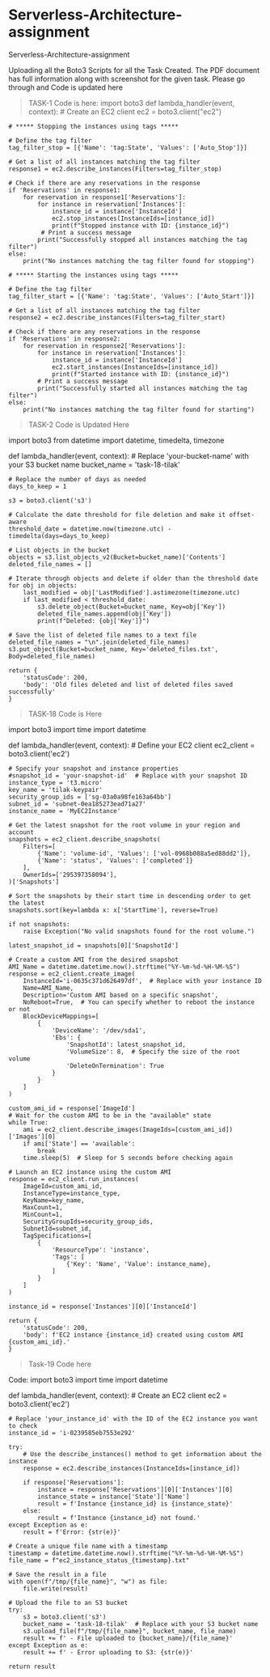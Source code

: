# Serverless-Architecture-assignment
Serverless-Architecture-assignment

Uploading all the Boto3 Scripts for all the Task Created.
The PDF document has full information along with screenshot for the given task. Please go through and Code is updated here

> TASK-1 Code is here:
import boto3
def lambda_handler(event, context):
    # Create an EC2 client
    ec2 = boto3.client("ec2")

    # ***** Stopping the instances using tags *****

    # Define the tag filter
    tag_filter_stop = [{'Name': 'tag:State', 'Values': ['Auto_Stop']}]

    # Get a list of all instances matching the tag filter
    response1 = ec2.describe_instances(Filters=tag_filter_stop)

    # Check if there are any reservations in the response
    if 'Reservations' in response1:
        for reservation in response1['Reservations']:
            for instance in reservation['Instances']:
                instance_id = instance['InstanceId']
                ec2.stop_instances(InstanceIds=[instance_id])
                print(f"Stopped instance with ID: {instance_id}")
             # Print a success message
            print("Successfully stopped all instances matching the tag filter")
    else:
        print("No instances matching the tag filter found for stopping")

    # ***** Starting the instances using tags *****

    # Define the tag filter
    tag_filter_start = [{'Name': 'tag:State', 'Values': ['Auto_Start']}]

    # Get a list of all instances matching the tag filter
    response2 = ec2.describe_instances(Filters=tag_filter_start)

    # Check if there are any reservations in the response
    if 'Reservations' in response2:
        for reservation in response2['Reservations']:
            for instance in reservation['Instances']:
                instance_id = instance['InstanceId']
                ec2.start_instances(InstanceIds=[instance_id])
                print(f"Started instance with ID: {instance_id}")
            # Print a success message
            print("Successfully started all instances matching the tag filter")
    else:
        print("No instances matching the tag filter found for starting")


> TASK-2 Code is Updated Here

import boto3
from datetime import datetime, timedelta, timezone

def lambda_handler(event, context):
    # Replace 'your-bucket-name' with your S3 bucket name
    bucket_name = 'task-18-tilak'
    
    # Replace the number of days as needed
    days_to_keep = 1
    
    s3 = boto3.client('s3')
    
    # Calculate the date threshold for file deletion and make it offset-aware
    threshold_date = datetime.now(timezone.utc) - timedelta(days=days_to_keep)
    
    # List objects in the bucket
    objects = s3.list_objects_v2(Bucket=bucket_name)['Contents']
    deleted_file_names = []
    
    # Iterate through objects and delete if older than the threshold date
    for obj in objects:
        last_modified = obj['LastModified'].astimezone(timezone.utc)
        if last_modified < threshold_date:
            s3.delete_object(Bucket=bucket_name, Key=obj['Key'])
            deleted_file_names.append(obj['Key'])
            print(f"Deleted: {obj['Key']}")
            
    # Save the list of deleted file names to a text file
    deleted_file_names = "\n".join(deleted_file_names)
    s3.put_object(Bucket=bucket_name, Key='deleted_files.txt', Body=deleted_file_names)
    
    return {
        'statusCode': 200,
        'body': 'Old files deleted and list of deleted files saved successfully'
    }

> TASK-18 Code is Here

import boto3
import time
import datetime

def lambda_handler(event, context):
    # Define your EC2 client
    ec2_client = boto3.client('ec2')
    
    # Specify your snapshot and instance properties
    #snapshot_id = 'your-snapshot-id'  # Replace with your snapshot ID
    instance_type = 't3.micro'
    key_name = 'tilak-keypair'
    security_group_ids = ['sg-03a0a98fe163a64bb']
    subnet_id = 'subnet-0ea185273ead71a27'
    instance_name = 'MyEC2Instance'

    # Get the latest snapshot for the root volume in your region and account
    snapshots = ec2_client.describe_snapshots(
        Filters=[
            {'Name': 'volume-id', 'Values': ['vol-0968b088a5ed88dd2']},
            {'Name': 'status', 'Values': ['completed']}
        ],
        OwnerIds=['295397358094'],
    )['Snapshots']

    # Sort the snapshots by their start time in descending order to get the latest
    snapshots.sort(key=lambda x: x['StartTime'], reverse=True)
    
    if not snapshots:
        raise Exception("No valid snapshots found for the root volume.")

    latest_snapshot_id = snapshots[0]['SnapshotId']

    # Create a custom AMI from the desired snapshot
    AMI_Name = datetime.datetime.now().strftime("%Y-%m-%d-%H-%M-%S")
    response = ec2_client.create_image(
        InstanceId='i-0635c371d626497df',  # Replace with your instance ID
        Name=AMI_Name,
        Description='Custom AMI based on a specific snapshot',
        NoReboot=True,  # You can specify whether to reboot the instance or not
        BlockDeviceMappings=[
            {
                'DeviceName': '/dev/sda1',
                'Ebs': {
                    'SnapshotId': latest_snapshot_id,
                    'VolumeSize': 8,  # Specify the size of the root volume
                    'DeleteOnTermination': True
                }
            }
        ]
    )
    
    custom_ami_id = response['ImageId']
    # Wait for the custom AMI to be in the "available" state
    while True:
        ami = ec2_client.describe_images(ImageIds=[custom_ami_id])['Images'][0]
        if ami['State'] == 'available':
            break
        time.sleep(5)  # Sleep for 5 seconds before checking again

    # Launch an EC2 instance using the custom AMI
    response = ec2_client.run_instances(
        ImageId=custom_ami_id,
        InstanceType=instance_type,
        KeyName=key_name,
        MaxCount=1,
        MinCount=1,
        SecurityGroupIds=security_group_ids,
        SubnetId=subnet_id,
        TagSpecifications=[
            {
                'ResourceType': 'instance',
                'Tags': [
                    {'Key': 'Name', 'Value': instance_name},
                ]
            }
        ]
    )

    instance_id = response['Instances'][0]['InstanceId']

    return {
        'statusCode': 200,
        'body': f'EC2 instance {instance_id} created using custom AMI {custom_ami_id}.'
    }


> Task-19 Code here

Code: import boto3
import time
import datetime
 
def lambda_handler(event, context):
    # Create an EC2 client
    ec2 = boto3.client('ec2')
 
    # Replace 'your_instance_id' with the ID of the EC2 instance you want to check
    instance_id = 'i-0239585eb7553e292'
 
    try:
        # Use the describe_instances() method to get information about the instance
        response = ec2.describe_instances(InstanceIds=[instance_id])
 
        if response['Reservations']:
            instance = response['Reservations'][0]['Instances'][0]
            instance_state = instance['State']['Name']
            result = f'Instance {instance_id} is {instance_state}'
        else:
            result = f'Instance {instance_id} not found.'
    except Exception as e:
        result = f'Error: {str(e)}'
    
    # Create a unique file name with a timestamp
    timestamp = datetime.datetime.now().strftime("%Y-%m-%d-%H-%M-%S")
    file_name = f"ec2_instance_status_{timestamp}.txt"
 
    # Save the result in a file
    with open(f"/tmp/{file_name}", "w") as file:
        file.write(result)
 
    # Upload the file to an S3 bucket
    try:
        s3 = boto3.client('s3')
        bucket_name = 'task-18-tilak'  # Replace with your S3 bucket name
        s3.upload_file(f"/tmp/{file_name}", bucket_name, file_name)
        result += f' - File uploaded to {bucket_name}/{file_name}'
    except Exception as e:
        result += f' - Error uploading to S3: {str(e)}'
 
    return result
